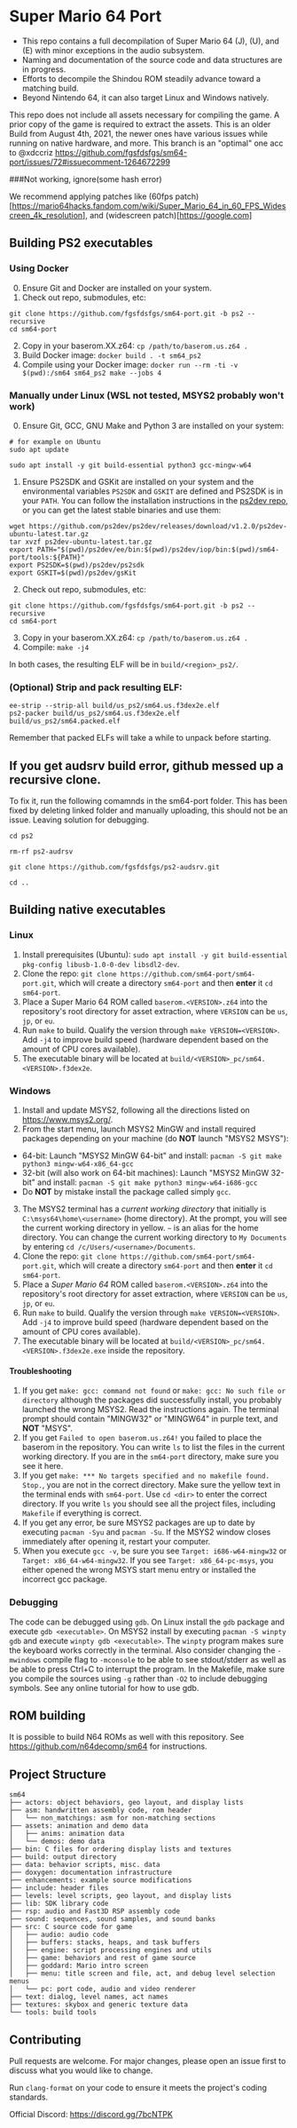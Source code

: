 # Super Mario 64 Port

- This repo contains a full decompilation of Super Mario 64 (J), (U), and (E) with minor exceptions in the audio subsystem.
- Naming and documentation of the source code and data structures are in progress.
- Efforts to decompile the Shindou ROM steadily advance toward a matching build.
- Beyond Nintendo 64, it can also target Linux and Windows natively.

This repo does not include all assets necessary for compiling the game.
A prior copy of the game is required to extract the assets.
This is an older Build from August 4th, 2021, the newer ones have various issues while running on native hardware, and more.
This branch is an "optimal" one acc to @xdccriz
https://github.com/fgsfdsfgs/sm64-port/issues/72#issuecomment-1264672299

###Not working, ignore(some hash error)

We recommend applying patches like (60fps patch)[https://mario64hacks.fandom.com/wiki/Super_Mario_64_in_60_FPS_Widescreen_4k_resolution], and (widescreen patch)[https://google.com]

## Building PS2 executables

### Using Docker

0. Ensure Git and Docker are installed on your system.
1. Check out repo, submodules, etc:
```
git clone https://github.com/fgsfdsfgs/sm64-port.git -b ps2 --recursive
cd sm64-port
```
2. Copy in your baserom.XX.z64: `cp /path/to/baserom.us.z64 .`
3. Build Docker image: `docker build . -t sm64_ps2`
4. Compile using your Docker image: `docker run --rm -ti -v $(pwd):/sm64 sm64_ps2 make --jobs 4`

### Manually under Linux (WSL not tested, MSYS2 probably won't work)
0. Ensure Git, GCC, GNU Make and Python 3 are installed on your system:
```
# for example on Ubuntu
sudo apt update

sudo apt install -y git build-essential python3 gcc-mingw-w64
```
1. Ensure PS2SDK and GSKit are installed on your system and the environmental variables `PS2SDK` and `GSKIT` are defined and PS2SDK is in your `PATH`.
You can follow the installation instructions in the [ps2dev repo](https://github.com/ps2dev/ps2dev), or you can get the latest stable binaries and use them:
```
wget https://github.com/ps2dev/ps2dev/releases/download/v1.2.0/ps2dev-ubuntu-latest.tar.gz
tar xvzf ps2dev-ubuntu-latest.tar.gz
export PATH="$(pwd)/ps2dev/ee/bin:$(pwd)/ps2dev/iop/bin:$(pwd)/sm64-port/tools:${PATH}"
export PS2SDK=$(pwd)/ps2dev/ps2sdk
export GSKIT=$(pwd)/ps2dev/gsKit
```
2. Check out repo, submodules, etc:
```
git clone https://github.com/fgsfdsfgs/sm64-port.git -b ps2 --recursive
cd sm64-port
```
3. Copy in your baserom.XX.z64: `cp /path/to/baserom.us.z64 .`
4. Compile: `make -j4`

In both cases, the resulting ELF will be in `build/<region>_ps2/`.

### (Optional) Strip and pack resulting ELF:
```
ee-strip --strip-all build/us_ps2/sm64.us.f3dex2e.elf
ps2-packer build/us_ps2/sm64.us.f3dex2e.elf build/us_ps2/sm64.packed.elf
```
Remember that packed ELFs will take a while to unpack before starting.

## If you get audsrv build error, github messed up a recursive clone. 

To fix it, run the following comamnds in the sm64-port folder. This has been fixed by deleting linked folder and manually uploading, this should not be an issue. Leaving solution for debugging.

```
cd ps2

rm-rf ps2-audrsv

git clone https://github.com/fgsfdsfgs/ps2-audsrv.git

cd ..
```

## Building native executables

### Linux

1. Install prerequisites (Ubuntu): `sudo apt install -y git build-essential pkg-config libusb-1.0-0-dev libsdl2-dev`.
2. Clone the repo: `git clone https://github.com/sm64-port/sm64-port.git`, which will create a directory `sm64-port` and then **enter** it `cd sm64-port`.
3. Place a Super Mario 64 ROM called `baserom.<VERSION>.z64` into the repository's root directory for asset extraction, where `VERSION` can be `us`, `jp`, or `eu`.
4. Run `make` to build. Qualify the version through `make VERSION=<VERSION>`. Add `-j4` to improve build speed (hardware dependent based on the amount of CPU cores available).
5. The executable binary will be located at `build/<VERSION>_pc/sm64.<VERSION>.f3dex2e`.

### Windows

1. Install and update MSYS2, following all the directions listed on https://www.msys2.org/.
2. From the start menu, launch MSYS2 MinGW and install required packages depending on your machine (do **NOT** launch "MSYS2 MSYS"):
  * 64-bit: Launch "MSYS2 MinGW 64-bit" and install: `pacman -S git make python3 mingw-w64-x86_64-gcc`
  * 32-bit (will also work on 64-bit machines): Launch "MSYS2 MinGW 32-bit" and install: `pacman -S git make python3 mingw-w64-i686-gcc`
  * Do **NOT** by mistake install the package called simply `gcc`.
3. The MSYS2 terminal has a _current working directory_ that initially is `C:\msys64\home\<username>` (home directory). At the prompt, you will see the current working directory in yellow. `~` is an alias for the home directory. You can change the current working directory to `My Documents` by entering `cd /c/Users/<username>/Documents`.
4. Clone the repo: `git clone https://github.com/sm64-port/sm64-port.git`, which will create a directory `sm64-port` and then **enter** it `cd sm64-port`.
5. Place a *Super Mario 64* ROM called `baserom.<VERSION>.z64` into the repository's root directory for asset extraction, where `VERSION` can be `us`, `jp`, or `eu`.
6. Run `make` to build. Qualify the version through `make VERSION=<VERSION>`. Add `-j4` to improve build speed (hardware dependent based on the amount of CPU cores available).
7. The executable binary will be located at `build/<VERSION>_pc/sm64.<VERSION>.f3dex2e.exe` inside the repository.

#### Troubleshooting

1. If you get `make: gcc: command not found` or `make: gcc: No such file or directory` although the packages did successfully install, you probably launched the wrong MSYS2. Read the instructions again. The terminal prompt should contain "MINGW32" or "MINGW64" in purple text, and **NOT** "MSYS".
2. If you get `Failed to open baserom.us.z64!` you failed to place the baserom in the repository. You can write `ls` to list the files in the current working directory. If you are in the `sm64-port` directory, make sure you see it here.
3. If you get `make: *** No targets specified and no makefile found. Stop.`, you are not in the correct directory. Make sure the yellow text in the terminal ends with `sm64-port`. Use `cd <dir>` to enter the correct directory. If you write `ls` you should see all the project files, including `Makefile` if everything is correct.
4. If you get any error, be sure MSYS2 packages are up to date by executing `pacman -Syu` and `pacman -Su`. If the MSYS2 window closes immediately after opening it, restart your computer.
5. When you execute `gcc -v`, be sure you see `Target: i686-w64-mingw32` or `Target: x86_64-w64-mingw32`. If you see `Target: x86_64-pc-msys`, you either opened the wrong MSYS start menu entry or installed the incorrect gcc package.

### Debugging

The code can be debugged using `gdb`. On Linux install the `gdb` package and execute `gdb <executable>`. On MSYS2 install by executing `pacman -S winpty gdb` and execute `winpty gdb <executable>`. The `winpty` program makes sure the keyboard works correctly in the terminal. Also consider changing the `-mwindows` compile flag to `-mconsole` to be able to see stdout/stderr as well as be able to press Ctrl+C to interrupt the program. In the Makefile, make sure you compile the sources using `-g` rather than `-O2` to include debugging symbols. See any online tutorial for how to use gdb.

## ROM building

It is possible to build N64 ROMs as well with this repository. See https://github.com/n64decomp/sm64 for instructions.

## Project Structure

```
sm64
├── actors: object behaviors, geo layout, and display lists
├── asm: handwritten assembly code, rom header
│   └── non_matchings: asm for non-matching sections
├── assets: animation and demo data
│   ├── anims: animation data
│   └── demos: demo data
├── bin: C files for ordering display lists and textures
├── build: output directory
├── data: behavior scripts, misc. data
├── doxygen: documentation infrastructure
├── enhancements: example source modifications
├── include: header files
├── levels: level scripts, geo layout, and display lists
├── lib: SDK library code
├── rsp: audio and Fast3D RSP assembly code
├── sound: sequences, sound samples, and sound banks
├── src: C source code for game
│   ├── audio: audio code
│   ├── buffers: stacks, heaps, and task buffers
│   ├── engine: script processing engines and utils
│   ├── game: behaviors and rest of game source
│   ├── goddard: Mario intro screen
│   ├── menu: title screen and file, act, and debug level selection menus
│   └── pc: port code, audio and video renderer
├── text: dialog, level names, act names
├── textures: skybox and generic texture data
└── tools: build tools
```

## Contributing

Pull requests are welcome. For major changes, please open an issue first to
discuss what you would like to change.

Run `clang-format` on your code to ensure it meets the project's coding standards.

Official Discord: https://discord.gg/7bcNTPK
